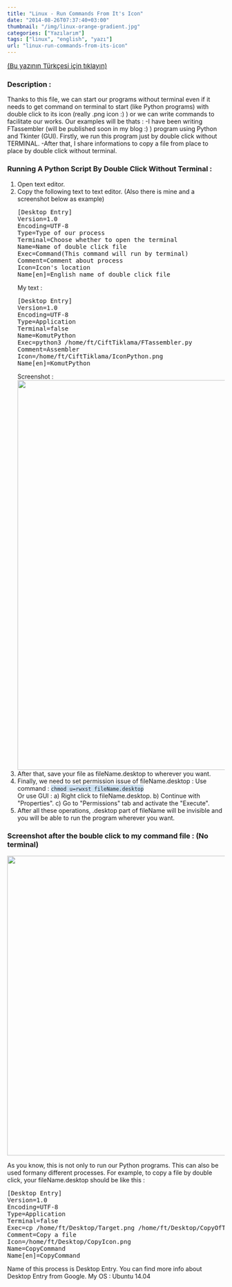 ```yaml
---
title: "Linux - Run Commands From It's Icon"
date: "2014-08-26T07:37:40+03:00"
thumbnail: "/img/linux-orange-gradient.jpg"
categories: ["Yazılarım"]
tags: ["linux", "english", "yazı"]
url: "linux-run-commands-from-its-icon"
---
```


<a href="http://furkantokac.com/?p=165"><span style="font-size: 15px;">(Bu yazının Türkçesi için tıklayın)</span></a>
<h3>Description :</h3>
Thanks to this file, we can start our programs without terminal even if it needs to get command on terminal to start (like Python programs) with double click to its icon (really .png icon :) ) or we can write commands to facilitate our works.
Our examples will be thats :
-I have been writing FTassembler (will be published soon in my blog :) ) program using Python and Tkinter (GUI). Firstly, we run this program just by double click without TERMINAL.
-After that, I share informations to copy a file <span id="result_box" class="short_text" lang="en"><span class="hps">from place to</span> <span class="hps">place by double click without terminal.</span></span>
<h3>Running A Python Script By Double Click Without Terminal :</h3>
<ol>
 	<li>Open text editor.</li>
 	<li> Copy the <span id="result_box" class="short_text" lang="en"><span class="hps">following text to text editor. </span></span>(Also there is mine and a screenshot below as example)
<pre>[Desktop Entry]
Version=1.0
Encoding=UTF-8
Type=Type of our process
Terminal=Choose whether to open the terminal 
Name=Name of double click file
Exec=Command(This command will run by terminal)
Comment=Comment about process
Icon=Icon's location
Name[en]=English name of double click file</pre>
My text :
<pre>[Desktop Entry]
Version=1.0
Encoding=UTF-8
Type=Application
Terminal=false
Name=KomutPython
Exec=python3 /home/ft/CiftTiklama/FTassembler.py
Comment=Assembler
Icon=/home/ft/CiftTiklama/IconPython.png
Name[en]=KomutPython
</pre>
Screenshot :
<a href="http://furkantokac.com/wp-content/uploads/2016/02/Gosterim1.png"><img class="aligncenter wp-image-167 size-full" src="http://furkantokac.com/wp-content/uploads/2016/02/Gosterim1.png" width="1600" height="900" /></a></li>
 	<li>After that, save your file as fileName.desktop to wherever you want.</li>
 	<li>Finally, we need to set permission issue of fileName.desktop :
Use command : <span style="background-color: #cfe2f3;"><span style="background-color: #cfe2f3;"><code>chmod u=rwxst fileName.desktop
</code></span></span>
Or use GUI :
a) Right click to fileName.desktop.
b) Continue with "Properties".
c) Go to "Permissions" tab and activate the "Execute".</li>
 	<li>After all these operations, .desktop part of fileName will be invisible and <span id="result_box" class="" lang="en"><span class="hps">you</span> <span class="hps">will be able to</span> <span class="hps">run the</span> <span class="hps">program w</span><span class="hps">herever you want</span><span class="">.</span></span></li>
</ol>
<h3>Screenshot after the bouble click to my command file : (No terminal)</h3>
<a href="http://furkantokac.com/wp-content/uploads/2016/02/Goster2ENG.png"><img class="aligncenter wp-image-173 size-full" src="http://furkantokac.com/wp-content/uploads/2016/02/Goster2ENG.png" width="1083" height="692" /></a>

<span style="font-size: 14px; line-height: 19.6px; text-align: justify; font-family: 'Helvetica Neue', Arial, Helvetica, sans-serif;"><span style="font-size: small;"> </span></span>

As you know, <span id="result_box" class="" lang="en"><span class="hps">this</span> <span class="hps">is not</span> <span class="hps">only</span> <span class="hps">to run</span> <span class="hps">our</span> <span class="hps">Python programs</span>. This <span class="hps">can also be used for</span><span class="hps">many different processes</span>. </span>For example, to copy a file by double click, your fileName.desktop should be like this :
<pre>[Desktop Entry]
Version=1.0
Encoding=UTF-8
Type=Application
Terminal=false
Exec=cp /home/ft/Desktop/Target.png /home/ft/Desktop/CopyOfTarget.png
Comment=Copy a file
Icon=/home/ft/Desktop/CopyIcon.png
Name=CopyCommand 
Name[en]=CopyCommand
</pre>
Name of this process is Desktop Entry. You can find more info about Desktop Entry from Google.
My OS : Ubuntu 14.04
